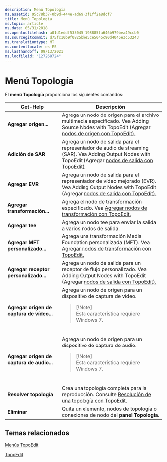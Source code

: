 ```yaml
---
description: Menú Topología
ms.assetid: 95c78b37-0b9d-444e-ad69-3f1ff2a8dcf7
title: Menú Topología
ms.topic: article
ms.date: 05/31/2018
ms.openlocfilehash: a01d1eddf533045f198885fa646b979bea49ccb0
ms.sourcegitcommit: d75fc10b9f0825bbe5ce5045c90d4045e3c53243
ms.translationtype: MT
ms.contentlocale: es-ES
ms.lasthandoff: 09/13/2021
ms.locfileid: "127268724"
---
```

# <a name="topology-menu"></a>Menú Topología

El **menú Topología** proporciona los siguientes comandos:




| Get-Help | Descripción | 
|---------|-------------|
| <strong>Agregar origen...</strong> | Agrega un nodo de origen para el archivo multimedia especificado. Vea Adding Source Nodes with TopoEdit (Agregar <a href="adding-source-nodes-with-topoedit.md">nodos de origen con TopoEdit).</a> | 
| <strong>Adición de SAR</strong> | Agrega un nodo de salida para el representador de audio de streaming (SAR). Vea Adding Output Nodes with TopoEdit (Agregar <a href="adding-output-nodes-with-topoedit.md">nodos de salida con TopoEdit).</a> | 
| <strong>Agregar EVR</strong> | Agrega un nodo de salida para el representador de vídeo mejorado (EVR). Vea Adding Output Nodes with TopoEdit (Agregar <a href="adding-output-nodes-with-topoedit.md">nodos de salida con TopoEdit).</a> | 
| <strong>Agregar transformación...</strong> | Agrega el nodo de transformación especificado. Vea <a href="adding-transform-nodes-with-topoedit.md">Agregar nodos de transformación con TopoEdit.</a> | 
| <strong>Agregar tee</strong> | Agrega un nodo tee para enviar la salida a varios nodos de salida. | 
| <strong>Agregar MFT personalizado...</strong> | Agrega una transformación Media Foundation personalizada (MFT). Vea <a href="adding-transform-nodes-with-topoedit.md">Agregar nodos de transformación con TopoEdit.</a> | 
| <strong>Agregar receptor personalizado...</strong> | Agrega un nodo de salida para un receptor de flujo personalizado. Vea Adding Output Nodes with TopoEdit (Agregar <a href="adding-output-nodes-with-topoedit.md">nodos de salida con TopoEdit).</a> | 
| <strong>Agregar origen de captura de vídeo...</strong> | Agrega un nodo de origen para un dispositivo de captura de vídeo.<br /><blockquote>[!Note]<br />Esta característica requiere Windows 7.</blockquote><br /> | 
| <strong>Agregar origen de captura de audio...</strong> | Agrega un nodo de origen para un dispositivo de captura de audio.<br /><blockquote>[!Note]<br />Esta característica requiere Windows 7.</blockquote><br /> | 
| <strong>Resolver topología</strong> | Crea una topología completa para la reproducción. Consulte <a href="resolving-a-topology-with-topoedit.md">Resolución de una topología con TopoEdit.</a> | 
| <strong>Eliminar</strong> | Quita un elemento, nodos de topología o conexiones de nodo del <strong>panel Topología</strong>. | 




 

## <a name="related-topics"></a>Temas relacionados

<dl> <dt>

[Menús TopoEdit](topoedit-menus.md)
</dt> <dt>

[TopoEdit](topoedit.md)
</dt> </dl>

 

 




